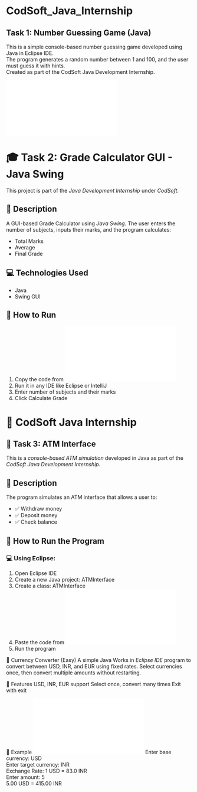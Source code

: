 # CodSoft_Java_Internship

## Task 1: Number Guessing Game (Java)

This is a simple console-based number guessing game developed using Java in Eclipse IDE.  
The program generates a random number between 1 and 100, and the user must guess it with hints.  
Created as part of the CodSoft Java Development Internship.

![Output](NumberGuessGame.java)

# 🎓 Task 2: Grade Calculator GUI - Java Swing

This project is part of the *Java Development Internship* under *CodSoft*.

## 📌 Description
A GUI-based Grade Calculator using *Java Swing*. The user enters the number of subjects, inputs their marks, and the program calculates:
- Total Marks
- Average
- Final Grade

## 💻 Technologies Used
- Java
- Swing GUI

## 🚀 How to Run
1. Copy the code from ![Output](GradeCalculatorGUI.java)
2. Run it in any IDE like Eclipse or IntelliJ
3. Enter number of subjects and their marks
4. Click Calculate Grade

# 🔐 CodSoft Java Internship

## 💼 Task 3: ATM Interface

This is a *console-based ATM simulation* developed in Java as part of the *CodSoft Java Development Internship*.

## 📌 Description

The program simulates an ATM interface that allows a user to:

- ✅ Withdraw money
- ✅ Deposit money
- ✅ Check balance

## 🚀 How to Run the Program

### 💻 Using Eclipse:

1. Open Eclipse IDE
2. Create a new Java project: ATMInterface
3. Create a class: ATMInterface
4. Paste the code from ![Output](ATMInterface.java)
5. Run the program

💱 Currency Converter (Easy)
A simple Java Works in *Eclipse IDE* program to convert between USD, INR, and EUR using fixed rates.
Select currencies once, then convert multiple amounts without restarting.

🚀 Features
USD, INR, EUR support
Select once, convert many times
Exit with exit

📌 Example
![Output](CurrencyConvert.java)
Enter base currency: USD  
Enter target currency: INR  
Exchange Rate: 1 USD = 83.0 INR  
Enter amount: 5  
5.00 USD = 415.00 INR


